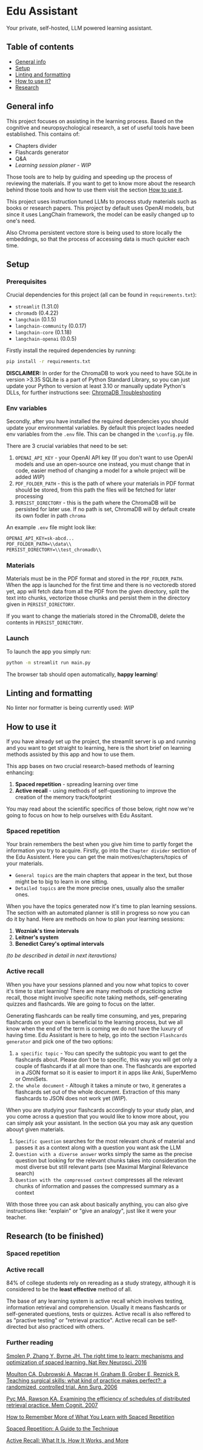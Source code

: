 # Edu Assistant
Your private, self-hosted, LLM powered learning assistant.


## Table of contents
* [General info](#general-info)
* [Setup](#setup)
* [Linting and formatting](#linting-and-formatting)
* [How to use it?](#how-to-use-it)
* [Research](#research)


## General info
This project focuses on assisting in the learning process. Based on the cognitive and neuropsychological research, a set of useful tools have been established. This contains of:
* Chapters divider
* Flashcards generator
* Q&A
* *Learning session planer - WIP*

Those tools are to help by guiding and speeding up the process of reviewing the materials. If you want to get to know more about the research behind those tools and how to use them visit the section [How to use it](#how-to-use-it).

This project uses instruction tuned LLMs to process study materials such as books or research papers. This project by default uses OpenAI models, but since it uses LangChain framework, the model can be easily changed up to one's need.

Also Chroma persistent vectore store is being used to store locally the embeddings, so that the process of accessing data is much quicker each time.


## Setup
### Prerequisites
Crucial dependencies for this project (all can be found in `requirements.txt`):
* `streamlit` (1.31.0)
* `chromadb` (0.4.22)
* `langchain` (0.1.5)
* `langchain-community` (0.0.17)
* `langchain-core` (0.1.18)
* `langchain-openai` (0.0.5)

Firstly install the required dependencies by running:
```sh
pip install -r requirements.txt
```
**DISCLAIMER:** In order for the ChromaDB to work you need to have SQLite in version >3.35
SQLite is a part of Python Standard Library, so you can just update your Python to version at least 3.10 or manually update Python's DLLs, for further instructions see: [ChromaDB Troubleshooting](https://docs.trychroma.com/troubleshooting)
### Env variables
Secondly, after you have installed the required dependencies you should update your environmental variables. By default this project loades needed env variables from the `.env` file. This can be changed in the `\config.py` file.

There are 3 crucial variables that need to be set:
1. `OPENAI_API_KEY` - your OpenAI API key (If you don't want to use OpenAI models and use an open-source one instead, you must change that in code, easier method of changing a model for a whole project will be added *WIP*)
2. `PDF_FOLDER_PATH` - this is the path of where your materials in PDF format should be stored, from this path the files will be fetched for later processing
3. `PERSIST_DIRECTORY` - this is the path where the ChromaDB will be persisted for later use. If no path is set, ChromaDB will by default create its own fodler in path `chroma`

An example `.env` file might look like:
```txt
OPENAI_API_KEY=sk-abcd...
PDF_FOLDER_PATH=\\data\\
PERSIST_DIRECTORY=\\test_chromadb\\
```
### Materials
Materials must be in the PDF format and stored in the `PDF_FOLDER_PATH`. When the app is launched for the first time and there is no vectoredb stored yet, app will fetch data from all the PDF from the given directory, split the text into chunks, vectorize those chunks and persist them in the directory given in `PERSIST_DIRECTORY`.

If you want to change the matierials stored in the ChromaDB, delete the contents in `PERSIST_DIRECTORY`.
### Launch
To launch the app you simply run:
```sh
python -m streamlit run main.py
```
The browser tab should open automatically, **happy learning**!


## Linting and formatting
No linter nor formatter is being currently used: *WIP*


## How to use it
If you have already set up the project, the streamlit server is up and running and you want to get straight to learning, here is the short brief on learning methods assisted by this app and how to use them.

This app bases on two crucial research-based methods of learning enhancing:
1. **Spaced repetition** - spreading learning over time
2. **Active recall** - using methods of self-questioning to improve the creation of the memory track/footprint

You may read about the scientific specifics of those below, right now we're going to focus on how to help ourselves with Edu Assitant.
### Spaced repetition
Your brain remembers the best when you give him time to partly forget the information you try to acquire. Firstly, go into the `Chapter divider` section of the Edu Assistent. Here you can get the main motives/chapters/topics of your materials.
* `General topics` are the main chapters that appear in the text, but those might be to big to learn in one sitting.
* `Detailed topics` are the more precise ones, usually also the smaller ones.

When you have the topics generated now it's time to plan learning sessions. The section with an automated planner is still in progress so now you can do it by hand. Here are methods on how to plan your learning sessions:
1. **Wozniak's time intervals**
2. **Leitner's system**
3. **Benedict Carey's optimal intervals**

*(to be described in detail in next iteravtions)*
### Active recall
When you have your sessions planned and you now what topics to cover it's time to start learning! There are many methods of practicing active recall, those might involve specific note taking methods, self-generating quizzes and flashcards. We are going to focus on the latter.

Generating flashcards can be really time consuming, and yes, preparing flashcards on your own is beneficial to the learning process, but we all know when the end of the term is coming we do not have the luxury of having time.  Edu Assistant is here to help, go into the section `Flashcards generator` and pick one of the two options:
1. `a specific topic` - You can specify the subtopic you want to get the flashcards about. Please don't be to specific, this way you will get only a couple of flashcards if at all more than one. The flashcards are exported in a JSON format so it is easier to import it in apps like Anki, SuperMemo or OmniSets.
2. `the whole document` - Altough it takes a minute or two, it generates a flashcards set out of the whole document. Extraction of this many flashcards to JSON does not work yet (*WIP*).

When you are studying your flashcards accordingly to your study plan, and you come across a question that you would like to know more about, you can simply ask your assistant. In the section `Q&A` you may ask any question abouyt given materials.

1. `Specific question` searches for the most relevant chunk of material and passes it as a context along with a question you want ask the LLM
2. `Question with a diverse answer` works simply the same as the precise question but looking for the relevant chunks takes into consideration the most diverse but still relevant parts (see Maximal Marginal Relevance search)
3. `Question with the compressed context` compresses all the relevant chunks of information and passes the compressed summary as a context

With those three you can ask about basically anything, you can also give instructions like: "explain" or "give an analogy", just like it were your teacher.

## Research (to be finished)
### Spaced repetition
### Active recall
84% of college students rely on rereading as a study strategy, although it is considered to be the **least effective** method of all.

The base of any learning system is active recall which involves testing, information retrieval and comprehension. Usually it means flashcards or self-generated questions, tests or quizzes. Active recall is also reffered to as "practive testing" or "retrieval practice". Active recall can be self-directed but also practiced with others.
### Further reading
[Smolen P, Zhang Y, Byrne JH. The right time to learn: mechanisms and optimization of spaced learning. Nat Rev Neurosci. 2016](https://www.ncbi.nlm.nih.gov/pmc/articles/PMC5126970/)

[Moulton CA, Dubrowski A, Macrae H, Graham B, Grober E, Reznick R. Teaching surgical skills: what kind of practice makes perfect?: a randomized, controlled trial. Ann Surg. 2006](https://pubmed.ncbi.nlm.nih.gov/16926566/)

[Pyc MA, Rawson KA. Examining the efficiency of schedules of distributed retrieval practice. Mem Cognit. 2007](https://pubmed.ncbi.nlm.nih.gov/18265608/)

[How to Remember More of What You Learn with Spaced Repetition](https://collegeinfogeek.com/spaced-repetition-memory-technique/)

[Spaced Repetition: A Guide to the Technique](https://e-student.org/spaced-repetition/)

[Active Recall: What It Is, How It Works, and More](https://e-student.org/active-recall-study-method/)